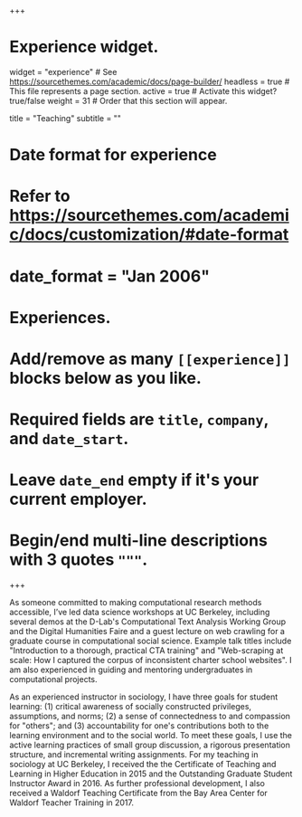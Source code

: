 +++
# Experience widget.
widget = "experience"  # See https://sourcethemes.com/academic/docs/page-builder/
headless = true  # This file represents a page section.
active = true  # Activate this widget? true/false
weight = 31  # Order that this section will appear.

title = "Teaching"
subtitle = ""

# Date format for experience
#   Refer to https://sourcethemes.com/academic/docs/customization/#date-format
# date_format = "Jan 2006"

# Experiences.
#   Add/remove as many `[[experience]]` blocks below as you like.
#   Required fields are `title`, `company`, and `date_start`.
#   Leave `date_end` empty if it's your current employer.
#   Begin/end multi-line descriptions with 3 quotes `"""`.

+++


As someone committed to making computational research methods accessible, I’ve led data science workshops at UC Berkeley, including several demos at the D-Lab's Computational Text Analysis Working Group and the Digital Humanities Faire and a guest lecture on web crawling for a graduate course in computational social science. Example talk titles include "Introduction to a thorough, practical CTA training" and "Web-scraping at scale: How I captured the corpus of inconsistent charter school websites". I am also experienced in guiding and mentoring undergraduates in computational projects.

As an experienced instructor in sociology, I have three goals for student learning: (1) critical awareness of socially constructed privileges, assumptions, and norms; (2) a sense of connectedness to and compassion for "others"; and (3) accountability for one's contributions both to the learning environment and to the social world. To meet these goals, I use the active learning practices of small group discussion, a rigorous presentation structure, and incremental writing assignments. For my teaching in sociology at UC Berkeley, I received the the Certificate of Teaching and Learning in Higher Education in 2015 and the Outstanding Graduate Student Instructor Award in 2016. As further professional development, I also received a Waldorf Teaching Certificate from the Bay Area Center for Waldorf Teacher Training in 2017.
